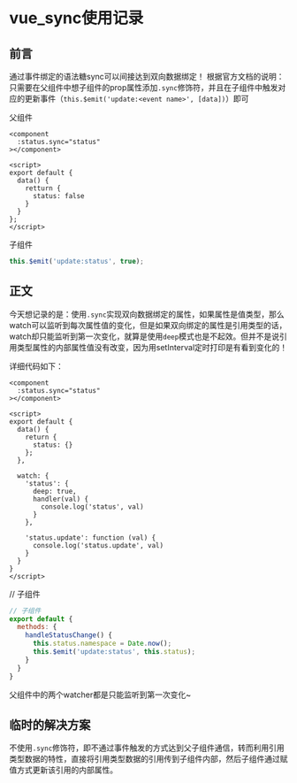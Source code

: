 # vue_sync使用记录

## 前言
通过事件绑定的语法糖sync可以间接达到双向数据绑定！
根据官方文档的说明：
只需要在父组件中想子组件的prop属性添加`.sync`修饰符，并且在子组件中触发对应的更新事件（`this.$emit('update:<event name>', [data])`）即可

父组件

```vue
<component
  :status.sync="status"
></component>

<script>
export default {
  data() {
    retturn {
      status: false
    }
  }
};
</script>
```

子组件

```js
this.$emit('update:status', true);
```

## 正文

今天想记录的是：使用`.sync`实现双向数据绑定的属性，如果属性是值类型，那么watch可以监听到每次属性值的变化，但是如果双向绑定的属性是引用类型的话，watch却只能监听到第一次变化，就算是使用`deep`模式也是不起效。但并不是说引用类型属性的内部属性值没有改变，因为用setInterval定时打印是有看到变化的！

详细代码如下：

```vue
<component
  :status.sync="status"
></component>

<script>
export default {
  data() {
    return {
      status: {}
    };
  },
  
  watch: {
    'status': {
      deep: true,
      handler(val) {
        console.log('status', val)
      }
    },
    
    'status.update': function (val) {
      console.log('status.update', val)
    }
  }
}
</script>
```

// 子组件
```js
// 子组件
export default {
  methods: {
    handleStatusChange() {
      this.status.namespace = Date.now();
      this.$emit('update:status', this.status);
    }
  }
}
```
父组件中的两个watcher都是只能监听到第一次变化~

## 临时的解决方案
不使用`.sync`修饰符，即不通过事件触发的方式达到父子组件通信，转而利用引用类型数据的特性，直接将引用类型数据的引用传到子组件内部，然后子组件通过赋值方式更新该引用的内部属性。

